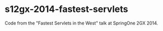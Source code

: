 s12gx-2014-fastest-servlets
===========================

Code from the "Fastest Servlets in the West" talk at SpringOne 2GX 2014.
